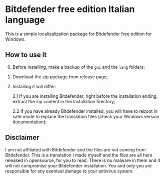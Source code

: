 # Bitdefender free edition Italian language
This is a simple localizalization package for Bitdefender free edition for Windows.

## How to use it
0. Before installing, make a backup of the `gui` and the `lang` folders;
1. Download the zip package from release page;
2. Installing it will differ:

    2.1 If you are installing Bitdefender, right before the installation ending, extract the zip content in the installation firectory;
    
    2.2 If you have already Bitdefender installed, you will have to reboot in safe mode to replace the translation files (check your Windows version documentation);

## Disclaimer
I am not affiliated with Bitdefender and the files are not coming from Bitdefender. This is a translation I made myself and the files are all here released in opensource, for you to read. There is no malware in them and it will not compromise your Bitdefender installation. You and only you are responsible for any eventual damage to your antivirus system.
